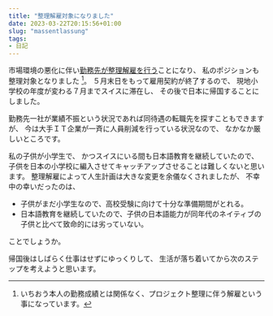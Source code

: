 ```yaml
---
title: "整理解雇対象になりました"
date: 2023-03-22T20:15:56+01:00
slug: "massentlassung"
tags:
- 日記
---
```

市場環境の悪化に伴い[勤務先が整理解雇を行う](https://blog.google/inside-google/message-ceo/january-update/)ことになり、
私のポジションも整理対象となりました [^1]。
５月末日をもって雇用契約が終了するので、
現地小学校の年度が変わる７月までスイスに滞在し、
その後で日本に帰国することにしました。

勤務先一社が業績不振という状況であれば同待遇の転職先を探すこともできますが、
今は大手ＩＴ企業が一斉に人員削減を行っている状況なので、
なかなか厳しいところです。

私の子供が小学生で、
かつスイスにいる間も日本語教育を継続していたので、
子供を日本の小学校に編入させてキャッチアップさせることは難しくないと思います。
整理解雇によって人生計画は大きな変更を余儀なくされましたが、
不幸中の幸いだったのは、

- 子供がまだ小学生なので、高校受験に向けて十分な準備期間がとれる。
- 日本語教育を継続していたので、子供の日本語能力が同年代のネイティブの子供と比べて致命的には劣っていない。

ことでしょうか。

帰国後はしばらく仕事はせずにゆっくりして、
生活が落ち着いてから次のステップを考えようと思います。

[^1]:いちおう本人の勤務成績とは関係なく、プロジェクト整理に伴う解雇という事になっています。
